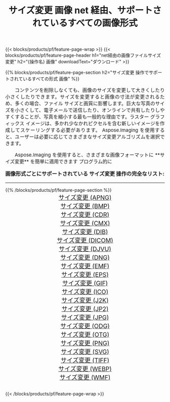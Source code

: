 ﻿---
title: サイズ変更 画像 net 経由、サポートされているすべての画像形式 
weight: 3920
url: /ja/net/resize/ 
lang: ja
langdirlevel: 2
locales: zh-hans,ja,it,ru,de,es,fr,nl,id,lt,pl,pt,vi,tr,ko,zh-hant,ar,hi,th,sv,cs,uk,he
description: Aspose.Imaging を使用すると、net 経由で簡単に サイズ変更 イメージを作成できます
---

{{< blocks/products/pf/feature-page-wrap >}}
{{< blocks/products/pf/feature-page-header h1="net経由の画像ファイルサイズ変更" h2="{操作名} 画像" downloadText="ダウンロード" >}}


{{% blocks/products/pf/feature-page-section  h2="サイズ変更 操作でサポートされているすべての形式 画像" %}}
<p align="justify" style="text-indent:2em;font-size:15px;">
コンテンツを削除しなくても、画像のサイズを変更して大きくしたり小さくしたりできます。サイズを変更すると画像の寸法が変更されるため、多くの場合、ファイル サイズと画質に影響します。巨大な写真のサイズを小さくして、電子メールで送信したり、オンラインで共有したりしやすくすることが、写真を縮小する最も一般的な理由です。ラスター グラフィックス イメージは、多かれ少なかれピクセルを含む新しいイメージを作成してスケーリングする必要があります。 Aspose.Imaging を使用すると、ユーザーは必要に応じてさまざまなサイズ変更アルゴリズムを選択できます。
</p>
<p align="justify" style="text-indent:2em;font-size:15px;">
Aspose.Imaging を使用すると、さまざまな画像フォーマットに **サイズ変更** を簡単に適用できます プログラム的に
</p>
<h3 style="margin-top:16px;">
画像形式ごとにサポートされている サイズ変更 操作の完全なリスト:
</h3>
<hr/>
{{% /blocks/products/pf/feature-page-section %}}
<div class="container-fluid productfamilypage bg-gray">
    <div class="convertypes bg-gray agp-content section">
        <div class="container">
		<div class="row other-converters" style="gap: 10px;font-size: 19px;text-align:center;">
		    <div class='col-md-3 other-converter remove-lp remove-rp'><a href="/imaging/ja/net/resize/apng/" style="padding:15px;">サイズ変更 (APNG)</a></div><div class='col-md-3 other-converter remove-lp remove-rp'><a href="/imaging/ja/net/resize/bmp/" style="padding:15px;">サイズ変更 (BMP)</a></div><div class='col-md-3 other-converter remove-lp remove-rp'><a href="/imaging/ja/net/resize/cdr/" style="padding:15px;">サイズ変更 (CDR)</a></div><div class='col-md-3 other-converter remove-lp remove-rp'><a href="/imaging/ja/net/resize/cmx/" style="padding:15px;">サイズ変更 (CMX)</a></div><div class='col-md-3 other-converter remove-lp remove-rp'><a href="/imaging/ja/net/resize/dib/" style="padding:15px;">サイズ変更 (DIB)</a></div><div class='col-md-3 other-converter remove-lp remove-rp'><a href="/imaging/ja/net/resize/dicom/" style="padding:15px;">サイズ変更 (DICOM)</a></div><div class='col-md-3 other-converter remove-lp remove-rp'><a href="/imaging/ja/net/resize/djvu/" style="padding:15px;">サイズ変更 (DJVU)</a></div><div class='col-md-3 other-converter remove-lp remove-rp'><a href="/imaging/ja/net/resize/dng/" style="padding:15px;">サイズ変更 (DNG)</a></div><div class='col-md-3 other-converter remove-lp remove-rp'><a href="/imaging/ja/net/resize/emf/" style="padding:15px;">サイズ変更 (EMF)</a></div><div class='col-md-3 other-converter remove-lp remove-rp'><a href="/imaging/ja/net/resize/eps/" style="padding:15px;">サイズ変更 (EPS)</a></div><div class='col-md-3 other-converter remove-lp remove-rp'><a href="/imaging/ja/net/resize/gif/" style="padding:15px;">サイズ変更 (GIF)</a></div><div class='col-md-3 other-converter remove-lp remove-rp'><a href="/imaging/ja/net/resize/ico/" style="padding:15px;">サイズ変更 (ICO)</a></div><div class='col-md-3 other-converter remove-lp remove-rp'><a href="/imaging/ja/net/resize/j2k/" style="padding:15px;">サイズ変更 (J2K)</a></div><div class='col-md-3 other-converter remove-lp remove-rp'><a href="/imaging/ja/net/resize/jp2/" style="padding:15px;">サイズ変更 (JP2)</a></div><div class='col-md-3 other-converter remove-lp remove-rp'><a href="/imaging/ja/net/resize/jpg/" style="padding:15px;">サイズ変更 (JPG)</a></div><div class='col-md-3 other-converter remove-lp remove-rp'><a href="/imaging/ja/net/resize/odg/" style="padding:15px;">サイズ変更 (ODG)</a></div><div class='col-md-3 other-converter remove-lp remove-rp'><a href="/imaging/ja/net/resize/otg/" style="padding:15px;">サイズ変更 (OTG)</a></div><div class='col-md-3 other-converter remove-lp remove-rp'><a href="/imaging/ja/net/resize/png/" style="padding:15px;">サイズ変更 (PNG)</a></div><div class='col-md-3 other-converter remove-lp remove-rp'><a href="/imaging/ja/net/resize/svg/" style="padding:15px;">サイズ変更 (SVG)</a></div><div class='col-md-3 other-converter remove-lp remove-rp'><a href="/imaging/ja/net/resize/tiff/" style="padding:15px;">サイズ変更 (TIFF)</a></div><div class='col-md-3 other-converter remove-lp remove-rp'><a href="/imaging/ja/net/resize/webp/" style="padding:15px;">サイズ変更 (WEBP)</a></div><div class='col-md-3 other-converter remove-lp remove-rp'><a href="/imaging/ja/net/resize/wmf/" style="padding:15px;">サイズ変更 (WMF)</a></div>
                </div>
        </div>
    </div>
</div>
<br/>

{{< /blocks/products/pf/feature-page-wrap >}}
